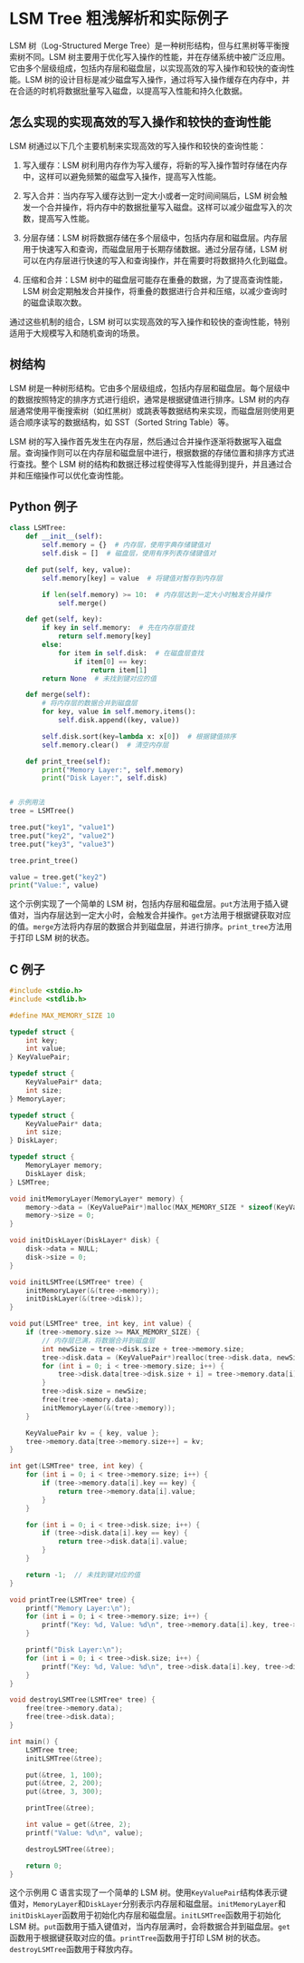 # LSM Tree 粗浅解析和实际例子

LSM 树（Log-Structured Merge Tree）是一种树形结构，但与红黑树等平衡搜索树不同。LSM 树主要用于优化写入操作的性能，并在存储系统中被广泛应用。它由多个层级组成，包括内存层和磁盘层，以实现高效的写入操作和较快的查询性能。LSM 树的设计目标是减少磁盘写入操作，通过将写入操作缓存在内存中，并在合适的时机将数据批量写入磁盘，以提高写入性能和持久化数据。

## 怎么实现的实现高效的写入操作和较快的查询性能

LSM 树通过以下几个主要机制来实现高效的写入操作和较快的查询性能：

1. 写入缓存：LSM 树利用内存作为写入缓存，将新的写入操作暂时存储在内存中，这样可以避免频繁的磁盘写入操作，提高写入性能。

2. 写入合并：当内存写入缓存达到一定大小或者一定时间间隔后，LSM 树会触发一个合并操作，将内存中的数据批量写入磁盘。这样可以减少磁盘写入的次数，提高写入性能。

3. 分层存储：LSM 树将数据存储在多个层级中，包括内存层和磁盘层。内存层用于快速写入和查询，而磁盘层用于长期存储数据。通过分层存储，LSM 树可以在内存层进行快速的写入和查询操作，并在需要时将数据持久化到磁盘。

4. 压缩和合并：LSM 树中的磁盘层可能存在重叠的数据，为了提高查询性能，LSM 树会定期触发合并操作，将重叠的数据进行合并和压缩，以减少查询时的磁盘读取次数。

通过这些机制的组合，LSM 树可以实现高效的写入操作和较快的查询性能，特别适用于大规模写入和随机查询的场景。

## 树结构

LSM 树是一种树形结构。它由多个层级组成，包括内存层和磁盘层。每个层级中的数据按照特定的排序方式进行组织，通常是根据键值进行排序。LSM 树的内存层通常使用平衡搜索树（如红黑树）或跳表等数据结构来实现，而磁盘层则使用更适合顺序读写的数据结构，如 SST（Sorted String Table）等。

LSM 树的写入操作首先发生在内存层，然后通过合并操作逐渐将数据写入磁盘层。查询操作则可以在内存层和磁盘层中进行，根据数据的存储位置和排序方式进行查找。整个 LSM 树的结构和数据迁移过程使得写入性能得到提升，并且通过合并和压缩操作可以优化查询性能。

## Python 例子

```python
class LSMTree:
    def __init__(self):
        self.memory = {}  # 内存层，使用字典存储键值对
        self.disk = []  # 磁盘层，使用有序列表存储键值对

    def put(self, key, value):
        self.memory[key] = value  # 将键值对暂存到内存层

        if len(self.memory) >= 10:  # 内存层达到一定大小时触发合并操作
            self.merge()

    def get(self, key):
        if key in self.memory:  # 先在内存层查找
            return self.memory[key]
        else:
            for item in self.disk:  # 在磁盘层查找
                if item[0] == key:
                    return item[1]
        return None  # 未找到键对应的值

    def merge(self):
        # 将内存层的数据合并到磁盘层
        for key, value in self.memory.items():
            self.disk.append((key, value))

        self.disk.sort(key=lambda x: x[0])  # 根据键值排序
        self.memory.clear()  # 清空内存层

    def print_tree(self):
        print("Memory Layer:", self.memory)
        print("Disk Layer:", self.disk)


# 示例用法
tree = LSMTree()

tree.put("key1", "value1")
tree.put("key2", "value2")
tree.put("key3", "value3")

tree.print_tree()

value = tree.get("key2")
print("Value:", value)
```

这个示例实现了一个简单的 LSM 树，包括内存层和磁盘层。`put`方法用于插入键值对，当内存层达到一定大小时，会触发合并操作。`get`方法用于根据键获取对应的值。`merge`方法将内存层的数据合并到磁盘层，并进行排序。`print_tree`方法用于打印 LSM 树的状态。

## C 例子

```c
#include <stdio.h>
#include <stdlib.h>

#define MAX_MEMORY_SIZE 10

typedef struct {
    int key;
    int value;
} KeyValuePair;

typedef struct {
    KeyValuePair* data;
    int size;
} MemoryLayer;

typedef struct {
    KeyValuePair* data;
    int size;
} DiskLayer;

typedef struct {
    MemoryLayer memory;
    DiskLayer disk;
} LSMTree;

void initMemoryLayer(MemoryLayer* memory) {
    memory->data = (KeyValuePair*)malloc(MAX_MEMORY_SIZE * sizeof(KeyValuePair));
    memory->size = 0;
}

void initDiskLayer(DiskLayer* disk) {
    disk->data = NULL;
    disk->size = 0;
}

void initLSMTree(LSMTree* tree) {
    initMemoryLayer(&(tree->memory));
    initDiskLayer(&(tree->disk));
}

void put(LSMTree* tree, int key, int value) {
    if (tree->memory.size >= MAX_MEMORY_SIZE) {
        // 内存层已满，将数据合并到磁盘层
        int newSize = tree->disk.size + tree->memory.size;
        tree->disk.data = (KeyValuePair*)realloc(tree->disk.data, newSize * sizeof(KeyValuePair));
        for (int i = 0; i < tree->memory.size; i++) {
            tree->disk.data[tree->disk.size + i] = tree->memory.data[i];
        }
        tree->disk.size = newSize;
        free(tree->memory.data);
        initMemoryLayer(&(tree->memory));
    }

    KeyValuePair kv = { key, value };
    tree->memory.data[tree->memory.size++] = kv;
}

int get(LSMTree* tree, int key) {
    for (int i = 0; i < tree->memory.size; i++) {
        if (tree->memory.data[i].key == key) {
            return tree->memory.data[i].value;
        }
    }

    for (int i = 0; i < tree->disk.size; i++) {
        if (tree->disk.data[i].key == key) {
            return tree->disk.data[i].value;
        }
    }

    return -1;  // 未找到键对应的值
}

void printTree(LSMTree* tree) {
    printf("Memory Layer:\n");
    for (int i = 0; i < tree->memory.size; i++) {
        printf("Key: %d, Value: %d\n", tree->memory.data[i].key, tree->memory.data[i].value);
    }

    printf("Disk Layer:\n");
    for (int i = 0; i < tree->disk.size; i++) {
        printf("Key: %d, Value: %d\n", tree->disk.data[i].key, tree->disk.data[i].value);
    }
}

void destroyLSMTree(LSMTree* tree) {
    free(tree->memory.data);
    free(tree->disk.data);
}

int main() {
    LSMTree tree;
    initLSMTree(&tree);

    put(&tree, 1, 100);
    put(&tree, 2, 200);
    put(&tree, 3, 300);

    printTree(&tree);

    int value = get(&tree, 2);
    printf("Value: %d\n", value);

    destroyLSMTree(&tree);

    return 0;
}
```

这个示例用 C 语言实现了一个简单的 LSM 树。使用`KeyValuePair`结构体表示键值对，`MemoryLayer`和`DiskLayer`分别表示内存层和磁盘层。`initMemoryLayer`和`initDiskLayer`函数用于初始化内存层和磁盘层。`initLSMTree`函数用于初始化 LSM 树。`put`函数用于插入键值对，当内存层满时，会将数据合并到磁盘层。`get`函数用于根据键获取对应的值。`printTree`函数用于打印 LSM 树的状态。`destroyLSMTree`函数用于释放内存。
